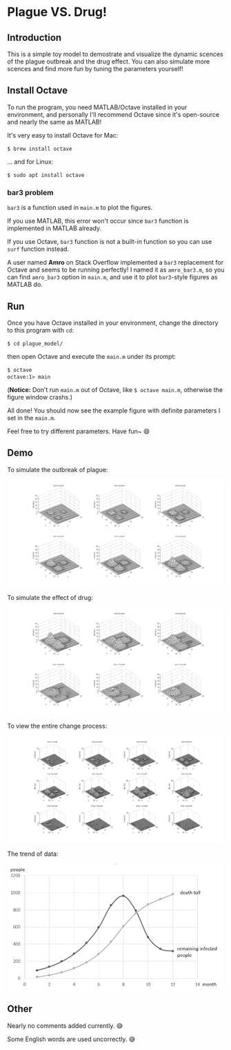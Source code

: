 # Plague VS. Drug!

## Introduction

This is a simple toy model to demostrate and visualize the dynamic scences of the plague outbreak and the drug effect.
You can also simulate more scences and find more fun by tuning the parameters yourself!

## Install Octave

To run the program, you need MATLAB/Octave installed in your environment, and personally I'll recommend Octave since it's open-source and nearly the same as MATLAB!

It's very easy to install Octave for Mac:
```
$ brew install octave
```
... and for Linux:
```
$ sudo apt install octave
```

### bar3 problem

`bar3` is a function used in `main.m` to plot the figures.

If you use MATLAB, this error won't occur since `bar3` function is implemented in MATLAB already.

If you use Octave, `bar3` function is not a built-in function so you can use `surf` function instead.

A user named **Amro** on Stack Overflow implemented a `bar3` replacement for Octave and seems to be running perfectly! I named it as `amro_bar3.m`, so you can find `amro_bar3` option in `main.m`, and use it to plot `bar3`-style figures as MATLAB do.

## Run

Once you have Octave installed in your environment, change the directory to this program with `cd`:
```
$ cd plague_model/
```
then open Octave and execute the `main.m` under its prompt:
```
$ octave
octave:1> main
```
(**Notice:** Don't run `main.m` out of Octave, like `$ octave main.m`, otherwise the figure window crashs.)

All done! You should now see the example figure with definite parameters I set in the `main.m`.

Feel free to try different parameters. Have fun~ :smile:

## Demo

To simulate the outbreak of plague:

![plague outbreak](./pic/1_6.jpg)

To simulate the effect of drug:

![drug effect](./pic/7_12.jpg)

To view the entire change process:

![whole change process](./pic/1_12.jpg)

The trend of data:

![trend](./pic/trend.jpg)

## Other

Nearly no comments added currently. :sweat_smile:

Some English words are used uncorrectly. :sweat_smile: